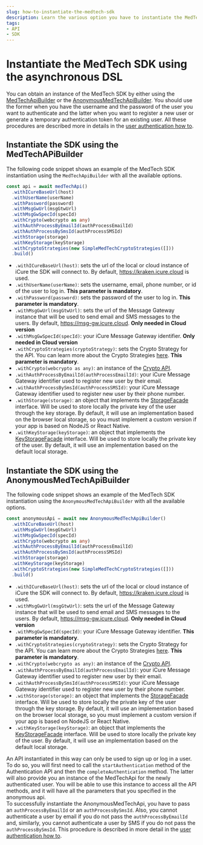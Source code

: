 ```yaml
---
slug: how-to-instantiate-the-medtech-sdk
description: Learn the various option you have to instantiate the MedTech SDK
tags:
- API
- SDK
---
```

# Instantiate the MedTech SDK using the asynchronous DSL
You can obtain an instance of the MedTech SDK by either using the [MedTechApiBuilder](sdks/references/entrypoints/MedTechApi.md) or the 
[AnonymousMedTechApiBuilder](sdks/references/entrypoints/AnonymousMedTechApi.md). You should use the former when you have
the username and the password of the user you want to authenticate and the latter when you want to register a new user 
or generate a temporary authentication token for an existing user. All these procedures are described more in details in 
the [user authentication how to](sdks/how-to/how-to-authenticate-a-user/index.md).

## Instantiate the SDK using the MedTechAPiBuilder
The following code snippet shows an example of the MedTech SDK instantiation using the `MedTechApiBuilder` with all the 
available options.

<!-- file://code-samples/how-to/instantiate-the-medtech-sdk/index.mts snippet:doctor can create api-->
```typescript
const api = await medTechApi()
  .withICureBaseUrl(host)
  .withUserName(userName)
  .withPassword(password)
  .withMsgGwUrl(msgGtwUrl)
  .withMsgGwSpecId(specId)
  .withCrypto(webcrypto as any)
  .withAuthProcessByEmailId(authProcessEmailId)
  .withAuthProcessBySmsId(authProcessSMSId)
  .withStorage(storage)
  .withKeyStorage(keyStorage)
  .withCryptoStrategies(new SimpleMedTechCryptoStrategies([]))
  .build()
```

* `.withICureBaseUrl(host)`: sets the url of the local or cloud instance of iCure the SDK will connect to. By default, https://kraken.icure.cloud is used.
* `.withUserName(userName)`: sets the username, email, phone number, or id of the user to log in. **This parameter is mandatory**.
* `.withPassword(password)`: sets the password of the user to log in. **This parameter is mandatory**.
* `.withMsgGwUrl(msgGtwUrl)`: sets the url of the Message Gateway instance that will be used to send email and SMS messages to the users. By default, https://msg-gw.icure.cloud. **Only needed in Cloud version**
* `.withMsgGwSpecId(specId)`: your iCure Message Gateway identifier. **Only needed in Cloud version**
* `.withCryptoStrategies(cryptoStrategy)`: sets the Crypto Strategy for the API. You can learn more about the Crypto Strategies [here](/sdks/explanations/crypto-strategies). **This parameter is mandatory**.
* `.withCrypto(webcrypto as any)`: an instance of the [Crypto API](https://developer.mozilla.org/en-US/docs/Web/API/Crypto).
* `.withAuthProcessByEmailId(authProcessEmailId)`: your iCure Message Gateway identifier used to register new user by their email.
* `.withAuthProcessBySmsId(authProcessSMSId)`: your iCure Message Gateway identifier used to register new user by their phone number.
* `.withStorage(storage)`: an object that implements the [StorageFacade](sdks/references/entrypoints/MedTechApi.md) interface. Will be used to store locally the private key of the user through the key storage. By default, it will use an implementation based on the browser local storage, so you must implement a custom version if your app is based on NodeJS or React Native.
* `.withKeyStorage(keyStorage)`: an object that implements the [KeyStorageFacade](sdks/references/interfaces/KeyStorageFacade.md) interface. Will be used to store locally the private key of the user. By default, it will use an implementation based on the default local storage.

## Instantiate the SDK using the AnonymousMedTechApiBuilder
The following code snippet shows an example of the MedTech SDK instantiation using the `AnonymousMedTechApiBuilder` with all the
available options.

<!-- file://code-samples/how-to/instantiate-the-medtech-sdk/index.mts snippet:doctor can create anonymous api-->
```typescript
const anonymousApi = await new AnonymousMedTechApiBuilder()
  .withICureBaseUrl(host)
  .withMsgGwUrl(msgGtwUrl)
  .withMsgGwSpecId(specId)
  .withCrypto(webcrypto as any)
  .withAuthProcessByEmailId(authProcessEmailId)
  .withAuthProcessBySmsId(authProcessSMSId)
  .withStorage(storage)
  .withKeyStorage(keyStorage)
  .withCryptoStrategies(new SimpleMedTechCryptoStrategies([]))
  .build()
```

* `.withICureBaseUrl(host)`: sets the url of the local or cloud instance of iCure the SDK will connect to. By default, https://kraken.icure.cloud is used.
* `.withMsgGwUrl(msgGtwUrl)`: sets the url of the Message Gateway instance that will be used to send email and SMS messages to the users. By default, https://msg-gw.icure.cloud. **Only needed in Cloud version**
* `.withMsgGwSpecId(specId)`: your iCure Message Gateway identifier. **This parameter is mandatory**.
* `.withCryptoStrategies(cryptoStrategy)`: sets the Crypto Strategy for the API. You can learn more about the Crypto Strategies [here](/sdks/explanations/crypto-strategies/crypto-strategies). **This parameter is mandatory**.
* `.withCrypto(webcrypto as any)`: an instance of the [Crypto API](https://developer.mozilla.org/en-US/docs/Web/API/Crypto).
* `.withAuthProcessByEmailId(authProcessEmailId)`: your iCure Message Gateway identifier used to register new user by their email.
* `.withAuthProcessBySmsId(authProcessSMSId)`: your iCure Message Gateway identifier used to register new user by their phone number.
* `.withStorage(storage)`: an object that implements the [StorageFacade](sdks/references/entrypoints/MedTechApi.md) interface. Will be used to store locally the private key of the user through the key storage. By default, it will use an implementation based on the browser local storage, so you must implement a custom version if your app is based on NodeJS or React Native.
* `.withKeyStorage(keyStorage)`: an object that implements the [KeyStorageFacade](sdks/references/interfaces/KeyStorageFacade.md) interface. Will be used to store locally the private key of the user. By default, it will use an implementation based on the default local storage.

An API instantiated in this way can only be used to sign up or log in a user. To do so, you will first need to call the 
`startAuthentication` method of the Authentication API and then the `completeAuthentication` method. The latter will also
provide you an instance of the MedTechApi for the newly authenticated user. You will be able to use this instance to access
all the API methods, and it will have all the parameters that you specified in the anonymous api.  
To successfully instantiate the AnonymousMedTechApi, you have to pass an `authProcessByEmailId` or an `authProcessBySmsId`. 
Also, you cannot authenticate a user by email if you do not pass the `authProcessByEmailId` and, similarly, you cannot authenticate
a user by SMS if you do not pass the `authProcessBySmsId`.
This procedure is described in more detail in the [user authentication how to](sdks/how-to/how-to-authenticate-a-user/index.md).
